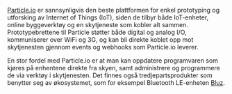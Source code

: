 [Particle.io](https://www.particle.io/) er sannsynligvis den beste plattformen for enkel prototyping og utforsking av Internet of Things (IoT), siden de tilbyr både IoT-enheter, online byggeverktøy og en skytjeneste som kobler alt sammen. Prototypebrettene til Particle støtter både digital og analog I/O, kommuniserer over WiFi og 3G, og kan bli direkte koblet opp mot skytjenesten gjennom events og webhooks som Particle.io leverer. 

En stor fordel med Particle.io er at man kan oppdatere programvaren som kjøres på enhentene direkte fra skyen, samt administrere og programmere de via verktøy i skytjenesten. Det finnes også tredjepartsprodukter som benytter seg av økosystemet, som for eksempel Bluetooth LE-enheten [Bluz](http://bluz.io/).